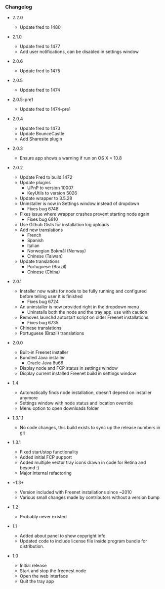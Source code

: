 ### Changelog

* 2.2.0

    * Update fred to 1480

* 2.1.0

    * Update fred to 1477
    * Add user notifications, can be disabled in settings window
    
* 2.0.6

    * Update fred to 1475

* 2.0.5

    * Update fred to 1474

* 2.0.5-pre1

    * Update fred to 1474-pre1

* 2.0.4

    * Update fred to 1473
    * Update BounceCastle
    * Add Sharesite plugin

* 2.0.3

    * Ensure app shows a warning if run on OS X < 10.8

* 2.0.2

    * Update Fred to build 1472
    * Update plugins
        * UPnP to version 10007
        * KeyUtils to version 5026
    * Update wrapper to 3.5.28
    * Uninstaller is now in Settings window instead of dropdown
        * Fixes bug 6748
    * Fixes issue where wrapper crashes prevent starting node again
        * Fixes bug 6810
    * Use Github Gists for installation log uploads
    * Add new translations
        * French
        * Spanish
        * Italian
        * Norwegian Bokmål (Norway)
        * Chinese (Taiwan)
    * Update translations
        * Portuguese (Brazil)
        * Chinese (China)

* 2.0.1

    * Installer now waits for node to be fully running and configured before telling user it is finished
        * Fixes bug 6724
    * An uninstaller is now provided right in the dropdown menu
        * Uninstalls both the node and the tray app, use with caution
    * Removes launchd autostart script on older Freenet installations
        * Fixes bug 6735
    * Chinese translations
    * Portuguese (Brazil) translations

* 2.0.0

    * Built-in Freenet installer
    * Bundled Java installer
        * Oracle Java 8u66
    * Display node and FCP status in settings window
    * Display current installed Freenet build in settings window

* 1.4

    * Automatically finds node installation, doesn't depend on installer anymore
    * Settings window with node status and location override
    * Menu option to open downloads folder

* 1.3.1.1

    * No code changes, this build exists to sync up the release numbers in git

* 1.3.1

    * Fixed start/stop functionality
    * Added initial FCP support
    * Added multiple vector tray icons drawn in code for Retina and beyond :)
    * Major internal refactoring

* ~1.3+

    * Version included with Freenet installations since ~2010
    * Various small changes made by contributors without a version bump

* 1.2

    * Probably never existed

* 1.1 

    * Added about panel to show copyright info
    * Updated code to include license file inside program bundle for distribution.

* 1.0

    * Initial release     
    * Start and stop the freenest node
    * Open the web interface
    * Quit the tray app 
